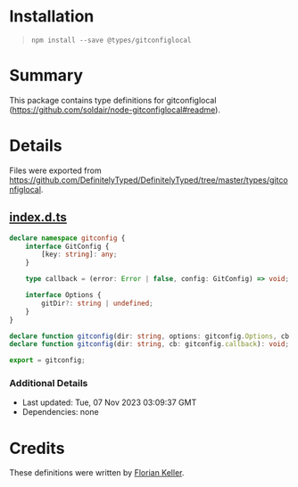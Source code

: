 # Installation
> `npm install --save @types/gitconfiglocal`

# Summary
This package contains type definitions for gitconfiglocal (https://github.com/soldair/node-gitconfiglocal#readme).

# Details
Files were exported from https://github.com/DefinitelyTyped/DefinitelyTyped/tree/master/types/gitconfiglocal.
## [index.d.ts](https://github.com/DefinitelyTyped/DefinitelyTyped/tree/master/types/gitconfiglocal/index.d.ts)
````ts
declare namespace gitconfig {
    interface GitConfig {
        [key: string]: any;
    }

    type callback = (error: Error | false, config: GitConfig) => void;

    interface Options {
        gitDir?: string | undefined;
    }
}

declare function gitconfig(dir: string, options: gitconfig.Options, cb: gitconfig.callback): void;
declare function gitconfig(dir: string, cb: gitconfig.callback): void;

export = gitconfig;

````

### Additional Details
 * Last updated: Tue, 07 Nov 2023 03:09:37 GMT
 * Dependencies: none

# Credits
These definitions were written by [Florian Keller](https://github.com/ffflorian).
